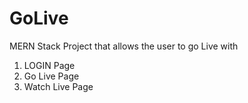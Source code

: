 # GoLive
MERN Stack Project that allows the user to go Live with 
1) LOGIN Page
2) Go Live Page
3) Watch Live Page
